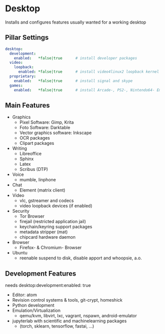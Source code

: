 # Desktop

Installs and configures features usually wanted for a working desktop

## Pillar Settings

```yaml
desktop:
  development:
    enabled:   *false|true      # install developer packages
  video:
    loopback:
      enabled: *false|true      # install video4linux2 loopback kernel modules
  proprietary:
    enabled:   *false|true      # install signal and skype
  games:
    enabled:   *false|true      # install Arcade-, PS2-, Nintendo64- Emulator
```

## Main Features

+ Graphics
    + Pixel Software: Gimp, Krita
    + Foto Software: Darktable
    + Vector graphics software: Inkscape
    + OCR packages
    + Clipart packages
+ Writing
    + Libreoffice
    + Sphinx
    + Latex
    + Scribus (DTP)
+ Voice
    + mumble, linphone
+ Chat
    + Element (matrix client)
+ Video
    + vlc, gstreamer and codecs
    + video loopback devices (if enabled)
+ Security
    + Tor Browser
    + firejail (restricted application jail)
    + keychain/keyring support packages
    + metadata stripper (mat)
    + chipcard hardware daemon
+ Browser
    + Firefox- \& Chromium- Browser
+ Ubuntu
    + reenable suspend to disk, disable apport and whoopsie, a.o.

## Development Features

needs desktop:development:enabled: true

+ Editor: atom
+ Revision control systems & tools, git-crypt, homeshick
+ Python development
+ Emulation/Virtualization
  + qemu/kvm, libvirt, lxc, vagrant, nspawn, android-emulator
+ jupyterlab with scientific and machinelearning packages
  + (torch, sklearn, tensorflow, fastai, ...)
